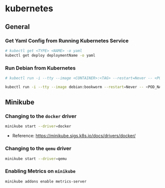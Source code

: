 # kubernetes

## General

### Get Yaml Config from Running Kubernetes Service
```sh
# kubectl get <TYPE> <NAME> -o yaml
kubectl get deploy deploymentName -o yaml
```


### Run Debian from Kubernetes
```sh
# kubectl run -i --tty --image <CONTAINER>:<TAG> --restart=Never -- <POD_NAME>

kubectl run -i --tty --image debian:bookworm --restart=Never -- <POD_NAME>
```

## Minikube
### Changing to the `docker` driver
```bash
minikube start --driver=docker
```

- Reference: https://minikube.sigs.k8s.io/docs/drivers/docker/

### Changing to the `qemu` driver
```sh
minikube start --driver=qemu
```

### Enabling Metrics on `minikube`
```bash
minikube addons enable metrics-server



